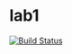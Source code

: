 # lab1

[![Build Status](https://travis-ci.com/itmo-java-basics-2020/task-1-Kryukov-And.svg?branch=master)](https://travis-ci.com/itmo-java-basics-2020/task-1-Kryukov-And)